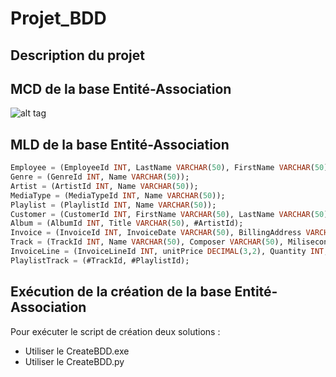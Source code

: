 # Projet_BDD #

## Description du projet ##


## MCD de la base Entité-Association ##
![alt tag](https://github.com/supermut59000/Projet_BDD/blob/amar/Assets/MCD_Entit%C3%A9s_Associations_RESLINGER_BENNOUR.PNG) 
## MLD de la base Entité-Association ##
```sql
Employee = (EmployeeId INT, LastName VARCHAR(50), FirstName VARCHAR(50), Title VARCHAR(50), BirthDate VARCHAR(50), HireDate VARCHAR(50), Address VARCHAR(50), City VARCHAR(50), State VARCHAR(50), Country VARCHAR(50), PostalCode VARCHAR(50), Phone VARCHAR(50), Fax VARCHAR(50), Email VARCHAR(50), #EmployeeId_1);
Genre = (GenreId INT, Name VARCHAR(50));
Artist = (ArtistId INT, Name VARCHAR(50));
MediaType = (MediaTypeId INT, Name VARCHAR(50));
Playlist = (PlaylistId INT, Name VARCHAR(50));
Customer = (CustomerId INT, FirstName VARCHAR(50), LastName VARCHAR(50), Company VARCHAR(50), Address VARCHAR(50), City VARCHAR(50), State VARCHAR(50), Country VARCHAR(50), PostalCode VARCHAR(50), Phone VARCHAR(50), Fax VARCHAR(50), Email VARCHAR(50), #EmployeeId*);
Album = (AlbumId INT, Title VARCHAR(50), #ArtistId);
Invoice = (InvoiceId INT, InvoiceDate VARCHAR(50), BillingAddress VARCHAR(50), BilllingCity VARCHAR(50), BillingState VARCHAR(50), BillingCountry VARCHAR(50), BillingPostalCode VARCHAR(50), Total VARCHAR(50), #CustomerId*);
Track = (TrackId INT, Name VARCHAR(50), Composer VARCHAR(50), Miliseconds INT, Bytes INT, UnitPrice DECIMAL(3,2), #AlbumId*, #GenreId*, #MediaTypeId*);
InvoiceLine = (InvoiceLineId INT, unitPrice DECIMAL(3,2), Quantity INT, #InvoiceId, #TrackId*);
PlaylistTrack = (#TrackId, #PlaylistId);
```

## Exécution de la création de la base Entité-Association ##

Pour exécuter le script de création deux solutions :
- Utiliser le CreateBDD.exe
- Utiliser le CreateBDD.py
